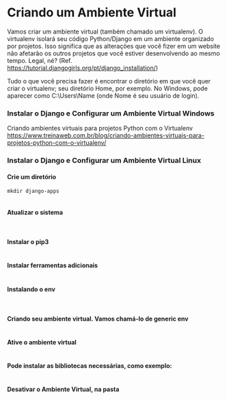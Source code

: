 # Criando um Ambiente Virtual

Vamos criar um ambiente virtual (também chamado um virtualenv). O virtualenv isolará seu código Python/Django em um ambiente organizado por projetos. Isso significa que as alterações que você fizer em um website não afetarão os outros projetos que você estiver desenvolvendo ao mesmo tempo. Legal, né? (Ref. https://tutorial.djangogirls.org/pt/django_installation/)

Tudo o que você precisa fazer é encontrar o diretório em que você quer criar o virtualenv; seu diretório Home, por exemplo. No Windows, pode aparecer como C:\Users\Name (onde Nome é seu usuário de login).

### Instalar o Django e Configurar um Ambiente Virtual Windows

Criando ambientes virtuais para projetos Python com o Virtualenv
https://www.treinaweb.com.br/blog/criando-ambientes-virtuais-para-projetos-python-com-o-virtualenv/

### Instalar o Django e Configurar um Ambiente Virtual  Linux
#### Crie um diretório

```mkdir django-apps ```

```cd django-apps
```

#### Atualizar o sistema

```sudo apt update
```

```sudo apt -y upgrade
```

#### Instalar o pip3

```sudo apt install python3-pip
```

#### Instalar ferramentas adicionais

```sudo apt install build-essential libssl-dev libffi-dev python3-dev
```

#### Instalando o env

```sudo apt install -y python3-venv
```


```sudo apt install python3-virtualenv
```

#### Criando seu ambiente virtual. Vamos chamá-lo de generic env

```virtualenv env
```

#### Ative o ambiente virtual 

```. env/bin/activate
```

#### Pode instalar as bibliotecas necessárias, como exemplo:

```pip install django
```

#### Desativar o Ambiente Virtual, na pasta

```deactivate
``` 

```quit()
```
